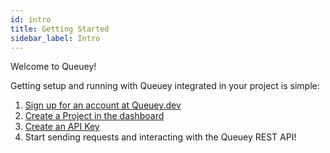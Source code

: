 ```yaml
---
id: intro
title: Getting Started
sidebar_label: Intro
---
```


Welcome to Queuey!

Getting setup and running with Queuey integrated in your project is simple:

1. <a href="https://queuey.dev/signup" target="_blank">Sign up for an account at Queuey.dev</a>
2. <a href="https://queuey.dev/signup" target="_blank">Create a Project in the dashboard</a>
3. <a href="https://queuey.dev/signup" target="_blank">Create an API Key</a>
4. Start sending requests and interacting with the Queuey REST API!
